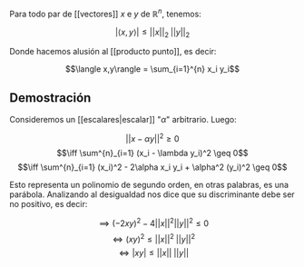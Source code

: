 Para todo par de [[vectores]] $x$ e $y$ de $\mathbb{R}^n$, tenemos: 

$$ |\langle x,y\rangle| \leq ||x||_2 \; ||y||_2 $$

Donde hacemos alusión al [[producto punto]], es decir: 

$$\langle x,y\rangle = \sum_{i=1}^{n} x_i y_i$$ 
## Demostración 

Consideremos un [[escalares|escalar]] "$\alpha$" arbitrario. Luego: 

$$||x-\alpha y||^2 \geq 0$$ 
$$\iff \sum^{n}_{i=1} (x_i - \lambda y_i)^2 \geq 0$$ 
$$\iff \sum^{n}_{i=1} (x_i)^2 - 2\alpha x_i y_i + \alpha^2 (y_i)^2 \geq 0$$

Esto representa un polinomio de segundo orden, en otras palabras, es una parábola. Analizando al desigualdad nos dice que su discriminante debe ser no positivo, es decir: 

$$ \implies (-2xy)^2 - 4||x||^2 ||y||^2 \leq 0$$ $$\iff (xy)^2 \leq ||x||^2 \;||y||^2 $$ $$ \iff |xy|\leq ||x|| \; ||y|| $$ 